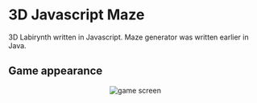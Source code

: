 # 3D Javascript Maze

3D Labirynth written in Javascript. Maze generator was written earlier in Java.

## Game appearance

<p align="center"><img title="game screen" src="https://github.com/okkindel/Labirynth/blob/master/screen.png?raw=true"></p>
